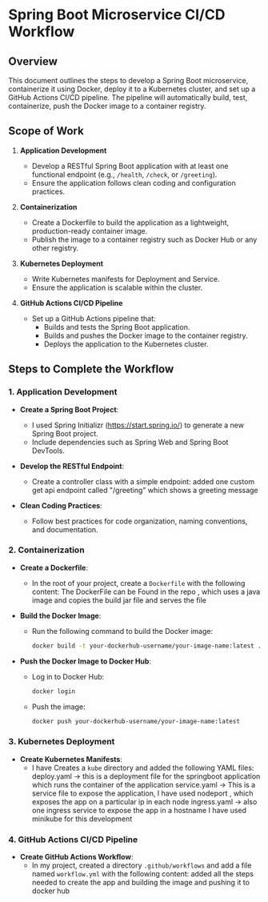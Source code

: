 # Spring Boot Microservice CI/CD Workflow

## Overview

This document outlines the steps to develop a Spring Boot microservice, containerize it using Docker, deploy it to a Kubernetes cluster, and set up a GitHub Actions CI/CD pipeline. The pipeline will automatically build, test, containerize, push the Docker image to a container registry.
## Scope of Work

1. **Application Development**
   - Develop a RESTful Spring Boot application with at least one functional endpoint (e.g., `/health`, `/check`, or `/greeting`).
   - Ensure the application follows clean coding and configuration practices.

2. **Containerization**
   - Create a Dockerfile to build the application as a lightweight, production-ready container image.
   - Publish the image to a container registry such as Docker Hub or any other registry.

3. **Kubernetes Deployment**
   - Write Kubernetes manifests for Deployment and Service.
   - Ensure the application is scalable within the cluster.

4. **GitHub Actions CI/CD Pipeline**
   - Set up a GitHub Actions pipeline that:
     - Builds and tests the Spring Boot application.
     - Builds and pushes the Docker image to the container registry.
     - Deploys the application to the Kubernetes cluster.

## Steps to Complete the Workflow

### 1. Application Development

- **Create a Spring Boot Project**:
  -  I used  Spring Initializr (https://start.spring.io/) to generate a new Spring Boot project.
  - Include dependencies such as Spring Web and Spring Boot DevTools.


- **Develop the RESTful Endpoint**:
  - Create a controller class with a simple endpoint:
     added one custom get api endpoint called "/greeting" which shows a greeting message 


- **Clean Coding Practices**:
  - Follow best practices for code organization, naming conventions, and documentation.

### 2. Containerization

- **Create a Dockerfile**:
  - In the root of your project, create a `Dockerfile` with the following content:
    The DockerFile can be Found in the repo , which uses a java image and copies the build jar file and serves the file 

- **Build the Docker Image**:
  - Run the following command to build the Docker image:
    ```bash
    docker build -t your-dockerhub-username/your-image-name:latest .
    ```

- **Push the Docker Image to Docker Hub**:
  - Log in to Docker Hub:
    ```bash
    docker login
    ```
  - Push the image:
    ```bash
    docker push your-dockerhub-username/your-image-name:latest
    ```

### 3. Kubernetes Deployment

- **Create Kubernetes Manifests**:
  - I have Creates a `kube` directory and added the following YAML files:
        deploy.yaml -> this is a deployment file for the springboot application which runs the container of the application
        service.yaml -> This is a service file to expose the application, I have used nodeport , which exposes the app on a particular ip in each node
        ingress.yaml -> also one ingress service to expose the app in a hostname 
    I have used minikube for this development 


### 4. GitHub Actions CI/CD Pipeline

- **Create GitHub Actions Workflow**:
  - In my project, created a directory `.github/workflows` and add a file named `workflow.yml` with the following content:
    added all the steps  needed to create the app and building the image and pushing it to docker hub 
    
